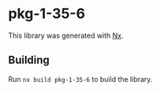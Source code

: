 # pkg-1-35-6

This library was generated with [Nx](https://nx.dev).

## Building

Run `nx build pkg-1-35-6` to build the library.
